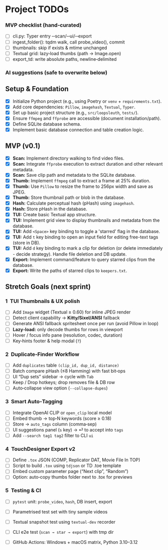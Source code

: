 # Project TODOs

<!-- CURSOR:KEEP_START -->
### MVP checklist (hand‑curated)

- [ ] cli.py: Typer entry ‑‑scan/‑‑ui/‑‑export
- [ ] ingest_folder(): tqdm walk, call probe_video(), commit
- [ ] thumbnails: skip if exists & mtime unchanged
- [ ] Textual grid: lazy‑load thumbs (path → Image.open)
- [ ] export_td: write absolute paths, newline‑delimited
<!-- CURSOR:KEEP_END -->

### AI suggestions (safe to overwrite below)


## Setup & Foundation
- [x] Initialize Python project (e.g., using Poetry or `venv` + `requirements.txt`).
- [x] Add core dependencies: `Pillow`, `imagehash`, `Textual`, `Typer`.
- [x] Set up basic project structure (e.g., `src/loopsleuth`, `tests/`).
- [x] Ensure `ffmpeg` and `ffprobe` are accessible (document installation/path).
- [x] Define SQLite database schema.
- [x] Implement basic database connection and table creation logic.

## MVP (v0.1)
- [x] **Scan:** Implement directory walking to find video files.
- [x] **Scan:** Integrate `ffprobe` execution to extract duration and other relevant metadata.
- [x] **Scan:** Save clip path and metadata to the SQLite database.
- [x] **Thumb:** Implement `ffmpeg` call to extract a frame at 25% duration.
- [x] **Thumb:** Use `Pillow` to resize the frame to 256px width and save as JPEG.
- [x] **Thumb:** Store thumbnail path or blob in the database.
- [x] **Hash:** Calculate perceptual hash (pHash) using `imagehash`.
- [x] **Hash:** Store pHash in the database.
- [x] **TUI:** Create basic Textual app structure.
- [x] **TUI:** Implement grid view to display thumbnails and metadata from the database.
- [x] **TUI:** Add `<Space>` key binding to toggle a 'starred' flag in the database.
- [x] **TUI:** Add `t` key binding to open an input field for editing free-text tags (store in DB).
- [x] **TUI:** Add `d` key binding to mark a clip for deletion (or delete immediately - decide strategy). Handle file deletion and DB update.
- [x] **Export:** Implement command/feature to query starred clips from the database.
- [x] **Export:** Write the paths of starred clips to `keepers.txt`.

## Stretch Goals (next sprint)

### 1  TUI Thumbnails & UX polish
- [ ] Add `Image` widget (Textual ≥ 0.60) for inline JPEG render  
- [ ] Detect client capability → **Kitty/Sixel/ANSI** fallback
- [ ] Generate ANSI fallback spritesheet once per run (avoid Pillow in loop)
- [ ] **Lazy‑load:** only decode thumbs for rows in viewport
- [ ] Hover / focus info pane (resolution, codec, duration)
- [ ] Key‑hints footer & help modal (`?`)

### 2  Duplicate‑Finder Workflow
- [ ] Add `duplicates` table `(clip_id, dup_id, distance)`
- [ ] Batch compare pHash (≤8 Hamming) with fast bit‑ops
- [ ] UI “Dup sets” sidebar → cycle with `Tab`
- [ ] Keep / Drop hotkeys; drop removes file & DB row
- [ ] Auto‑collapse view option (`--collapse-dupes`)

### 3  Smart Auto‑Tagging
- [ ] Integrate OpenAI CLIP or `open_clip` local model
- [ ] Embed thumb → top‑N keywords (score ≥ 0.18)  
- [ ] Store → `auto_tags` column (comma‑sep)
- [ ] UI suggestions panel (`s` key) → ⏎ to accept into `tags`
- [ ] Add `--search tag1 tag2` filter to CLI `ui`

### 4  TouchDesigner Export v2
- [ ] Define `.tox` JSON (COMP, Replicator DAT, Movie File In TOP)
- [ ] Script to build `.tox` using `tdjson` or TD .toe template
- [ ] Embed custom parameter page (“Next clip”, “Random”)
- [ ] Option: auto‑copy thumbs folder next to .tox for previews

### 5  Testing & CI
- [ ] `pytest` unit: `probe_video`, `hash`, DB insert, export
- [ ] Parametrised test set with tiny sample videos
- [ ] Textual snapshot test using `textual-dev` recorder
- [ ] CLI e2e test (`scan → star → export`) with tmp dir
- [ ] GitHub Actions: Windows + macOS matrix, Python 3.10–3.12

